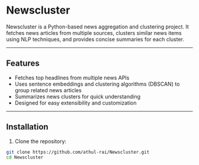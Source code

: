 # Newscluster

Newscluster is a Python-based news aggregation and clustering project. It fetches news articles from multiple sources, clusters similar news items using NLP techniques, and provides concise summaries for each cluster.

---

## Features

- Fetches top headlines from multiple news APIs
- Uses sentence embeddings and clustering algorithms (DBSCAN) to group related news articles
- Summarizes news clusters for quick understanding
- Designed for easy extensibility and customization

---

## Installation

1. Clone the repository:

```bash
git clone https://github.com/athul-rai/Newscluster.git
cd Newscluster
